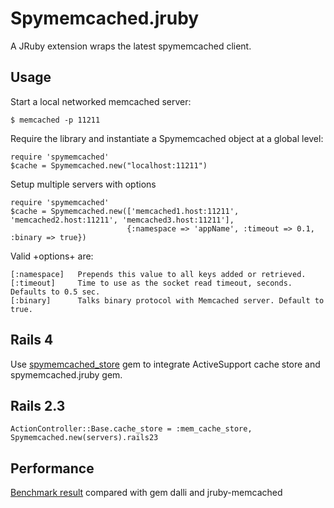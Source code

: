 Spymemcached.jruby
================

A JRuby extension wraps the latest spymemcached client.

Usage
----------------

Start a local networked memcached server:

    $ memcached -p 11211

Require the library and instantiate a Spymemcached object at a global level:

    require 'spymemcached'
    $cache = Spymemcached.new("localhost:11211")

Setup multiple servers with options

    require 'spymemcached'
    $cache = Spymemcached.new(['memcached1.host:11211', 'memcached2.host:11211', 'memcached3.host:11211'],
                              {:namespace => 'appName', :timeout => 0.1, :binary => true})

Valid +options+ are:

    [:namespace]   Prepends this value to all keys added or retrieved.
    [:timeout]     Time to use as the socket read timeout, seconds.  Defaults to 0.5 sec.
    [:binary]      Talks binary protocol with Memcached server. Default to true.

Rails 4
--------------------

Use [spymemcached_store](https://github.com/ThoughtWorksStudios/spymemcached_store) gem to integrate ActiveSupport cache store and spymemcached.jruby gem.

Rails 2.3
--------------------

    ActionController::Base.cache_store = :mem_cache_store, Spymemcached.new(servers).rails23

Performance
---------------

[Benchmark result](https://github.com/ThoughtWorksStudios/memcached-client-benchmark) compared with gem dalli and jruby-memcached
